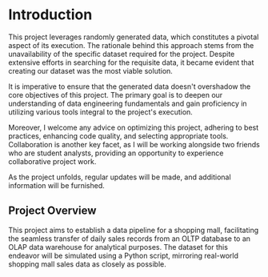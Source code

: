 # Introduction

This project leverages randomly generated data, which constitutes a pivotal aspect of its execution. The rationale behind this approach stems from the unavailability of the specific dataset required for the project. Despite extensive efforts in searching for the requisite data, it became evident that creating our dataset was the most viable solution.

It is imperative to ensure that the generated data doesn't overshadow the core objectives of this project. The primary goal is to deepen our understanding of data engineering fundamentals and gain proficiency in utilizing various tools integral to the project's execution.

Moreover, I welcome any advice on optimizing this project, adhering to best practices, enhancing code quality, and selecting appropriate tools. Collaboration is another key facet, as I will be working alongside two friends who are student analysts, providing an opportunity to experience collaborative project work.

As the project unfolds, regular updates will be made, and additional information will be furnished.

## Project Overview

This project aims to establish a data pipeline for a shopping mall, facilitating the seamless transfer of daily sales records from an OLTP database to an OLAP data warehouse for analytical purposes. The dataset for this endeavor will be simulated using a Python script, mirroring real-world shopping mall sales data as closely as possible.
